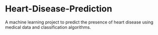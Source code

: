 # Heart-Disease-Prediction
A machine learning project to predict the presence of heart disease using medical data and classification algorithms.
